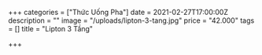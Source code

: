 +++
categories = ["Thức Uống Pha"]
date = 2021-02-27T17:00:00Z
description = ""
image = "/uploads/lipton-3-tang.jpg"
price = "42.000"
tags = []
title = "Lipton 3 Tầng"

+++
